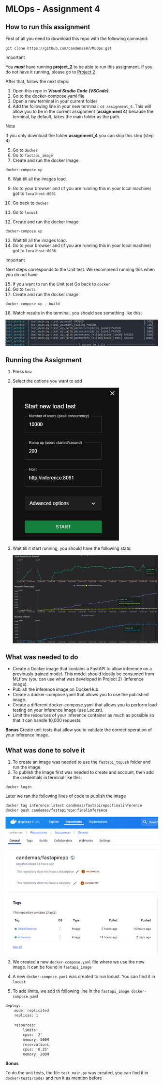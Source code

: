 # MLOps - Assignment 4

## How to run this assignment

First of all you need to download this repo with the following command:

`git clone https://github.com/candemas97/MLOps.git`

> [!IMPORTANT]
>
> You **_must_** have running **project_2** to be able to run this assignment. If you do not have it running, please go to [Project 2](https://github.com/candemas97/MLOps/tree/main/project_2)

After that, follow the next steps:

1. Open this repo in **_Visual Studio Code (VSCode)_**.
2. Go to the docker-compose.yaml file
3. Open a new terminal in your current folder
4. Add the following line in your new terminal: `cd assignment_4`. This will allow you to be in the current assignment (**assignment 4**) because the terminal, by default, takes the main folder as the path.

> [!NOTE]
>
> If you only download the folder **assignment_4** you can skip this step (step 4)

5. Go to `docker`
6. Go to `fastapi_image`
7. Create and run the docker image:

```
docker-compose up
```

8. Wait till all the images load.
9. Go to your browser and (if you are running this in your local machine) got to `localhost:8081`

10. Go back to `docker`
11. Go to `locust`
12. Create and run the docker image:

```
docker-compose up
```

13. Wait till all the images load.
14. Go to your browser and (if you are running this in your local machine) got to `localhost:8086`

> [!IMPORTANT]
>
> Next steps corresponds to the Unit test. We recommend running this when you do not have

15. If you want to run the Unit test Go back to `docker`
16. Go to `tests`
17. Create and run the docker image:

```
docker-compose up --build
```

18. Watch results in the terminal, you should see something like this:

![Image -1](./images/img-1.png)

## Running the Assignment

1. Press `New`
2. Select the options you want to add

   ![Image 0](./images/img0.png)

3. Wait till it start running, you should have the following stats:

   ![Image 1](./images/img1.png)

## What was needed to do

- Create a Docker image that contains a FastAPI to allow inference on a previously trained model. This model should ideally be consumed from MLflow (you can use what was developed in Project 2) (inference image).
- Publish the inference image on DockerHub.
- Create a docker-compose.yaml that allows you to use the published image.
- Create a different docker-compose.yaml that allows you to perform load testing on your inference image (use Locust).
- Limit the resources of your inference container as much as possible so that it can handle 10,000 requests.

**Bonus**
Create unit tests that allow you to validate the correct operation of your inference image.

## What was done to solve it

1. To create an image was needed to use the `fastapi_topush` folder and run the image.
2. To publish the image first was needed to create and account, then add the credentials in terminal like this:

```
docker login
```

Later we ran the following lines of code to publish the image

```
docker tag inference:latest candemas/fastapirepo:finalinference
docker push candemas/fastapirepo:finalinference
```

![Image 3](./images/img3.png)

3. We created a new `docker-compose.yaml` file where we use the new image. It can be found in `fastapi_image`

4. A new `docker-compose.yaml` was created to run locust. You can find it in `locust`

5. To add limits, we add th following line in the `fastapi_image docker-compose.yaml`

```
deploy:
    mode: replicated
    replicas: 1

    resources:
        limits:
        cpus: '2'
        memory: 500M
        reservations:
        cpus: '0.25'
        memory: 200M
```

**Bonus**

To do the unit tests, the file `test_main.py` was created, you can find it in `docker/tests/code/` and run it as mention before
